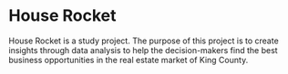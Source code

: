 # House Rocket
House Rocket is a study project. The purpose of this project is to create insights through data analysis to help the decision-makers find the best business opportunities in the real estate market of King County. 
